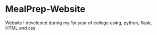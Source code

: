 # MealPrep-Website
Website I developed during my 1st year of college using, python, flask, HTML and css
